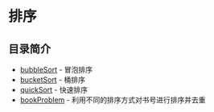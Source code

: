 # 排序
## 目录简介
* [bubbleSort](https://github.com/Like-Drinking-water/algorithms/tree/master/sort/bubbleSort) - 冒泡排序
* [bucketSort](https://github.com/Like-Drinking-water/algorithms/tree/master/sort/bucketSort) - 桶排序
* [quickSort](https://github.com/Like-Drinking-water/algorithms/tree/master/sort/quickSort) - 快速排序
* [bookProblem](https://github.com/Like-Drinking-water/algorithms/tree/master/sort/bookProblem) - 利用不同的排序方式对书号进行排序并去重



